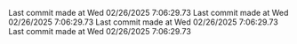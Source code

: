  
Last commit made at Wed 02/26/2025  7:06:29.73 
Last commit made at Wed 02/26/2025  7:06:29.73 
Last commit made at Wed 02/26/2025  7:06:29.73 
Last commit made at Wed 02/26/2025  7:06:29.73 
